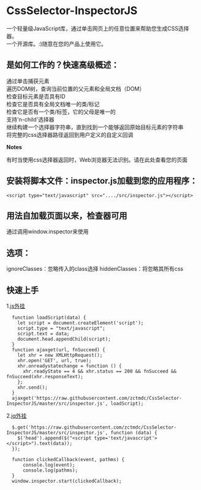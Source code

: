# CssSelector-InspectorJS  

一个轻量级JavaScript库，通过单击网页上的任意位置来帮助您生成CSS选择器。  
一个开源库。:)随意在您的产品上使用它。  

## 是如何工作的？快速高级概述：  

通过单击捕获元素  
遍历DOM树，查询当前位置的父元素和全局文档（DOM）  
检查目标元素是否具有ID  
检查它是否具有全局文档唯一的类/标记  
检查它是否有一个类/标签，它的父母是唯一的  
支持'n-child'选择器  
继续构建一个选择器字符串，直到找到一个能够返回原始目标元素的字符串  
将完整的css选择器路径返回到用户定义的自定义回调  

**Notes**  

有时当使用css选择器返回时，Web浏览器无法识别。请在此处查看您的页面  

## 安装将脚本文件：inspector.js加载到您的应用程序：  

`<script type="text/javascript" src="..../src/inspector.js"></script>`
## 用法自加载页面以来，检查器可用  

通过调用window.inspector来使用  

## 选项：  

ignoreClasses：忽略传入的class选择 
hiddenClasses：将忽略其所有css  
## 快速上手
1.[js外挂](https://raw.githubusercontent.com/zctmdc/fakeQQInfo/master/loadByJS.js)  
```
  function loadScript(data) {
    let script = document.createElement('script');
    script.type = "text/javascript";
    script.text = data;
    document.head.appendChild(script);
  }
  function ajaxget(url, fnSucceed) {   
    let xhr = new XMLHttpRequest();
    xhr.open('GET', url, true);
    xhr.onreadystatechange = function () {
      xhr.readyState == 4 && xhr.status == 200 && fnSucceed && fnSucceed(xhr.responseText);
    };
    xhr.send();
  }
  ajaxget('https://raw.githubusercontent.com/zctmdc/CssSelector-InspectorJS/master/src/inspector.js', loadScript);
```

2.[jq外挂](https://raw.githubusercontent.com/zctmdc/fakeQQInfo/master/loadByJQ.js)  
```
  $.get('https://raw.githubusercontent.com/zctmdc/CssSelector-InspectorJS/master/src/inspector.js', function (data) {
    $('head').append($("<script type='text/javascript'></script>").text(data));
  });
```
```
  function clickedCallback(event, pathms) {
      console.log(event);
      console.log(pathms);
  }
  window.inspector.start(clickedCallback);
  ```
